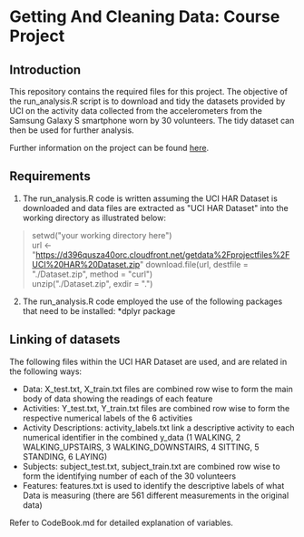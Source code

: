 # Getting And Cleaning Data: Course Project
## Introduction
This repository contains the required files for this project.
The objective of the run_analysis.R script is to download and tidy the datasets provided by UCI on the activity data collected from the accelerometers from the Samsung Galaxy S smartphone worn by 30 volunteers. The tidy dataset can then be used for further analysis.

Further information on the project can be found [here](http://archive.ics.uci.edu/ml/datasets/Human+Activity+Recognition+Using+Smartphones).

## Requirements
1. The run_analysis.R code is written assuming the UCI HAR Dataset is downloaded and data files are extracted as "UCI HAR Dataset" into the working directory as illustrated below:  
 > setwd("your working directory here")  
 > url <- "https://d396qusza40orc.cloudfront.net/getdata%2Fprojectfiles%2FUCI%20HAR%20Dataset.zip"
 > download.file(url, destfile = "./Dataset.zip", method = "curl")  
 > unzip("./Dataset.zip", exdir = ".")  

2. The run_analysis.R code employed the use of the following packages that need to be installed:
  *dplyr package 

## Linking of datasets
The following files within the UCI HAR Dataset are used, and are related in the following ways:
* Data: X_test.txt, X_train.txt files are combined row wise to form the main body of data showing the readings of each feature
* Activities: Y_test.txt, Y_train.txt files are combined row wise to form the respective numerical labels of the 6 activities 
* Activity Descriptions: activity_labels.txt link a descriptive activity to each numerical identifier in the combined y_data (1 WALKING, 2 WALKING_UPSTAIRS, 3 WALKING_DOWNSTAIRS, 4 SITTING, 5 STANDING, 6 LAYING) 
* Subjects: subject_test.txt, subject_train.txt are combined row wise to form the identifying number of each of the 30 volunteers
* Features: features.txt is used to identify the descriptive labels of what Data is measuring (there are 561 different measurements in the original data)

Refer to CodeBook.md for detailed explanation of variables.  






